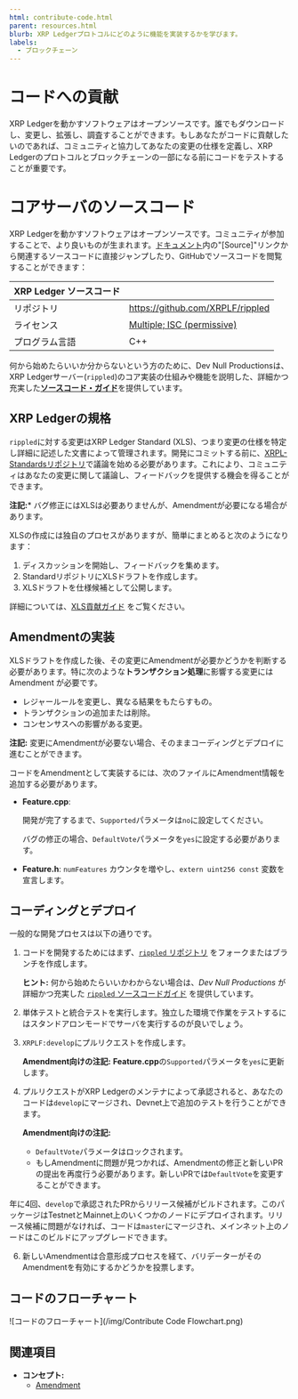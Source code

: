 ```yaml
---
html: contribute-code.html
parent: resources.html
blurb: XRP Ledgerプロトコルにどのように機能を実装するかを学びます。
labels:
  - ブロックチェーン
---
```

# コードへの貢献

XRP Ledgerを動かすソフトウェアはオープンソースです。誰でもダウンロードし、変更し、拡張し、調査することができます。もしあなたがコードに貢献したいのであれば、コミュニティと協力してあなたの変更の仕様を定義し、XRP Ledgerのプロトコルとブロックチェーンの一部になる前にコードをテストすることが重要です。

# コアサーバのソースコード

XRP Ledgerを動かすソフトウェアはオープンソースです。コミュニティが参加することで、より良いものが生まれます。[ドキュメント](/docs/)内の"[Source]"リンクから関連するソースコードに直接ジャンプしたり、GitHubでソースコードを閲覧することができます：

| XRP Ledger ソースコード  |                                                     |
|:-----------------------|:----------------------------------------------------|
| リポジトリ               | <https://github.com/XRPLF/rippled>                |
| ライセンス               | [Multiple; ISC (permissive)](https://github.com/XRPLF/rippled/blob/develop/LICENSE.md) |
| プログラム言語            | C++                                                 |

何から始めたらいいか分からないという方のために、Dev Null Productionsは、XRP Ledgerサーバー(`rippled`)のコア実装の仕組みや機能を説明した、詳細かつ充実した[**ソースコード・ガイド**](https://xrpintel.com/source)を提供しています。


## XRP Ledgerの規格

`rippled`に対する変更はXRP Ledger Standard (XLS)、つまり変更の仕様を特定し詳細に記述した文書によって管理されます。開発にコミットする前に、[XRPL-Standardsリポジトリ](https://github.com/XRPLF/XRPL-Standards/discussions)で議論を始める必要があります。これにより、コミュニティはあなたの変更に関して議論し、フィードバックを提供する機会を得ることができます。

**注記:*** バグ修正にはXLSは必要ありませんが、Amendmentが必要になる場合があります。

XLSの作成には独自のプロセスがありますが、簡単にまとめると次のようになります：

1. ディスカッションを開始し、フィードバックを集めます。
2. StandardリポジトリにXLSドラフトを作成します。
3. XLSドラフトを仕様候補として公開します。

詳細については、[XLS貢献ガイド](https://github.com/XRPLF/XRPL-Standards/blob/master/CONTRIBUTING.md) をご覧ください。


## Amendmentの実装

XLSドラフトを作成した後、その変更にAmendmentが必要かどうかを判断する必要があります。特に次のような**トランザクション処理**に影響する変更にはAmendment が必要です。

- レジャールールを変更し、異なる結果をもたらすもの。
- トランザクションの追加または削除。
- コンセンサスへの影響がある変更。

**注記:** 変更にAmendmentが必要ない場合、そのままコーディングとデプロイに進むことができます。

コードをAmendmentとして実装するには、次のファイルにAmendment情報を追加する必要があります。

- **Feature.cpp**:

  開発が完了するまで、`Supported`パラメータは`no`に設定してください。

  バグの修正の場合、`DefaultVote`パラメータを`yes`に設定する必要があります。

- **Feature.h**: `numFeatures` カウンタを増やし、`extern uint256 const` 変数を宣言します。


## コーディングとデプロイ

一般的な開発プロセスは以下の通りです。

1. コードを開発するためにはまず、[`rippled` リポジトリ](https://github.com/XRPLF/rippled) をフォークまたはブランチを作成します。

    **ヒント:** 何から始めたらいいかわからない場合は、_Dev Null Productions_ が詳細かつ充実した [`rippled` ソースコードガイド](https://xrpintel.com/source) を提供しています。

2. 単体テストと統合テストを実行します。独立した環境で作業をテストするにはスタンドアロンモードでサーバを実行するのが良いでしょう。

3. `XRPLF:develop`にプルリクエストを作成します。

    **Amendment向けの注記:** **Feature.cpp**の`Supported`パラメータを`yes`に更新します。

4. プルリクエストがXRP Ledgerのメンテナによって承認されると、あなたのコードは`develop`にマージされ、Devnet上で追加のテストを行うことができます。

    **Amendment向けの注記:**
    - `DefaultVote`パラメータはロックされます。
    - もしAmendmentに問題が見つかれば、Amendmentの修正と新しいPRの提出を再度行う必要があります。新しいPRでは`DefaultVote`を変更することができます。

年に4回、`develop`で承認されたPRからリリース候補がビルドされます。このパッケージはTestnetとMainnet上のいくつかのノードにデプロイされます。リリース候補に問題がなければ、コードは`master`にマージされ、メインネット上のノードはこのビルドにアップグレードできます。

6. 新しいAmendmentは合意形成プロセスを経て、バリデーターがそのAmendmentを有効にするかどうかを投票します。


## コードのフローチャート

![コードのフローチャート](/img/Contribute Code Flowchart.png)


## 関連項目

- **コンセプト:**
    - [Amendment](../../concepts/networks-and-servers/amendments.md)
